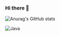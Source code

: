 ### Hi there 👋

![Anurag's GitHub stats](https://github-readme-stats.vercel.app/api?username=MrKangM&count_private=true&show_icons=true)

![Java](https://img.shields.io/badge/Java-8-red?style=for-the-badge)
